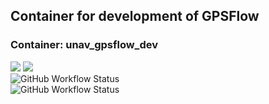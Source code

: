 ## Container for development of GPSFlow

### Container: unav_gpsflow_dev

![](https://img.shields.io/docker/image-size/rowangaffney/unav_gpsflow_dev/latest)
 ![](https://img.shields.io/docker/pulls/rowangaffney/unav_gpsflow_dev)<br>
 ![GitHub Workflow Status](https://img.shields.io/github/workflow/status/rmg55/container_stacks/unav_gpsflow_dev_latest?label=build%3A%20data_science_im_rs%3Alatest)<br>
 ![GitHub Workflow Status](https://img.shields.io/github/workflow/status/rmg55/container_stacks/unav_gpsflow_dev_tag?label=build%3A%20unav_gpsflow_dev%3A%3Ctag%3E)
  
